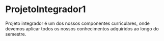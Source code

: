 # ProjetoIntegrador1
Projeto integrador é um dos nossos componentes curriculares, onde devemos aplicar todos os nossos conhecimentos adquiridos ao longo do semestre.
